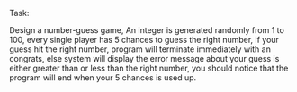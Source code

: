 Task:

Design a number-guess game, An integer is generated randomly from 1 to 100, every single player has 5 chances to
guess the right number, if your guess hit the right number, program will terminate immediately with an congrats,
else system will display the error message about your guess is either greater than or less than the right number,
you should notice that the program will end when your 5 chances is used up.